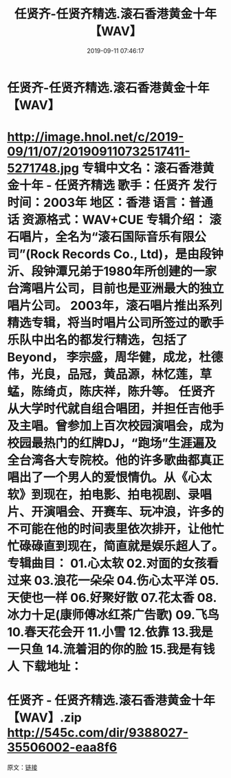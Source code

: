 ﻿---
title: 任贤齐-任贤齐精选.滚石香港黄金十年【WAV】
date: 2019-09-11 07:46:17
categories: WAV车载音乐、镜像
tags: 华语中文
---
# 任贤齐-任贤齐精选.滚石香港黄金十年【WAV】

http://image.hnol.net/c/2019-09/11/07/201909110732517411-5271748.jpg
专辑中文名：滚石香港黄金十年 -
任贤齐精选
歌手：任贤齐
发行时间：2003年
地区：香港
语言：普通话
资源格式：WAV+CUE
专辑介绍：
滚石唱片，全名为“滚石国际音乐有限公司”(Rock Records Co.,
Ltd)，是由段钟沂、段钟潭兄弟于1980年所创建的一家台湾唱片公司，目前也是亚洲最大的独立唱片公司。
2003年，滚石唱片推出系列精选专辑，将当时唱片公司所签过的歌手乐队中出名的都发行精选，包括了Beyond，
李宗盛，周华健，成龙，杜德伟，光良，品冠，黄品源，林忆莲，草蜢，陈绮贞，陈庆祥，陈升等。
任贤齐从大学时代就自组合唱团，并担任吉他手及主唱。曾参加上百次校园演唱会，成为校园最热门的红牌DJ，“跑场”生涯遍及全台湾各大专院校。他的许多歌曲都真正唱出了一个男人的爱恨情仇。从《心太软》到现在，拍电影、拍电视剧、录唱片、开演唱会、开赛车、玩冲浪，许多的不可能在他的时间表里依次排开，让他忙忙碌碌直到现在，简直就是娱乐超人了。
专辑曲目：
01.心太软
02.对面的女孩看过来
03.浪花一朵朵
04.伤心太平洋
05.天使也一样
06.好聚好散
07.花太香
08.冰力十足(康师傅冰红茶广告歌)
09.飞鸟
10.春天花会开
11.小雪
12.依靠
13.我是一只鱼
14.流着泪的你的脸
15.我是有钱人
下载地址：
==============================
任贤齐 - 任贤齐精选.滚石香港黄金十年【WAV】.zip
http://545c.com/dir/9388027-35506002-eaa8f6
==============================
原文：[链接](https://blog.sina.com.cn/s/blog_1647c7e7601030giy.html)